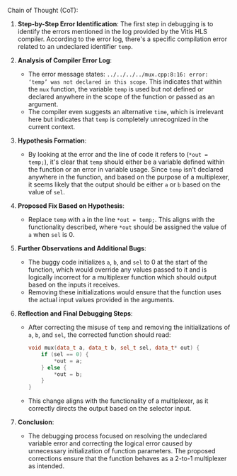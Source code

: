 Chain of Thought (CoT):

1. **Step-by-Step Error Identification**: The first step in debugging is to identify the errors mentioned in the log provided by the Vitis HLS compiler. According to the error log, there's a specific compilation error related to an undeclared identifier `temp`.

2. **Analysis of Compiler Error Log**:
   - The error message states: `../../../../mux.cpp:8:16: error: ‘temp’ was not declared in this scope`. This indicates that within the `mux` function, the variable `temp` is used but not defined or declared anywhere in the scope of the function or passed as an argument.
   - The compiler even suggests an alternative `time`, which is irrelevant here but indicates that `temp` is completely unrecognized in the current context.

3. **Hypothesis Formation**:
   - By looking at the error and the line of code it refers to (`*out = temp;`), it's clear that `temp` should either be a variable defined within the function or an error in variable usage. Since `temp` isn't declared anywhere in the function, and based on the purpose of a multiplexer, it seems likely that the output should be either `a` or `b` based on the value of `sel`.

4. **Proposed Fix Based on Hypothesis**:
   - Replace `temp` with `a` in the line `*out = temp;`. This aligns with the functionality described, where `*out` should be assigned the value of `a` when `sel` is 0.

5. **Further Observations and Additional Bugs**:
   - The buggy code initializes `a`, `b`, and `sel` to 0 at the start of the function, which would override any values passed to it and is logically incorrect for a multiplexer function which should output based on the inputs it receives.
   - Removing these initializations would ensure that the function uses the actual input values provided in the arguments.

6. **Reflection and Final Debugging Steps**:
   - After correcting the misuse of `temp` and removing the initializations of `a`, `b`, and `sel`, the corrected function should read:
     ```cpp
     void mux(data_t a, data_t b, sel_t sel, data_t* out) {
         if (sel == 0) {
             *out = a; 
         } else {
             *out = b;
         }
     }
     ```
   - This change aligns with the functionality of a multiplexer, as it correctly directs the output based on the selector input.

7. **Conclusion**:
   - The debugging process focused on resolving the undeclared variable error and correcting the logical error caused by unnecessary initialization of function parameters. The proposed corrections ensure that the function behaves as a 2-to-1 multiplexer as intended.